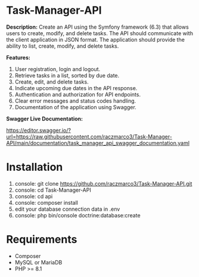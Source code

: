 # Task-Manager-API

**Description:** Create an API using the Symfony framework (6.3) that allows users to create, modify, and delete tasks. The API should communicate with the client application in JSON format. The application should provide the ability to list, create, modify, and delete tasks.

**Features:**

1. User registration, login and logout.
2. Retrieve tasks in a list, sorted by due date.
3. Create, edit, and delete tasks.
4. Indicate upcoming due dates in the API response.
5. Authentication and authorization for API endpoints.
6. Clear error messages and status codes handling.
7. Documentation of the application using Swagger.

**Swagger Live Documentation:**

https://editor.swagger.io/?url=https://raw.githubusercontent.com/raczmarco3/Task-Manager-API/main/documentation/task_manager_api_swagger_documentation.yaml

# Installation
1. console: git clone https://github.com/raczmarco3/Task-Manager-API.git
2. console: cd Task-Manager-API
3. console: cd api
4. console: composer install
5. edit your database connection data in .env
6. console: php bin/console doctrine:database:create

# Requirements
- Composer
- MySQL or MariaDB
- PHP >= 8.1